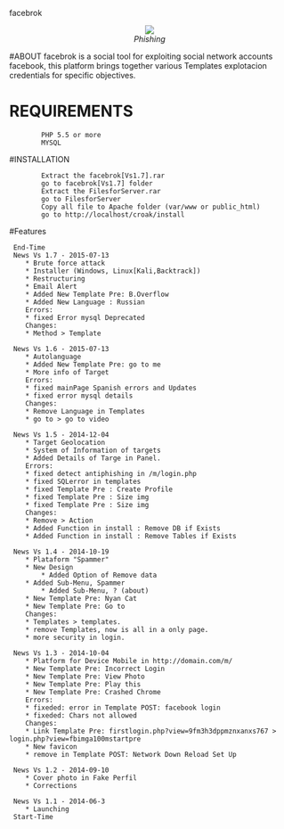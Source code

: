 facebrok

<p align="center"><img src="http://www.protecciononline.com/galeria/proteccion_online/Facebook_Phishing.jpg" /><br /><i>Phishing</i></p>


#ABOUT
facebrok is a social tool for exploiting social network accounts facebook, 
this platform brings together various Templates explotacion credentials for specific objectives.

# REQUIREMENTS
```
        PHP 5.5 or more
        MYSQL
```

#INSTALLATION

```
        Extract the facebrok[Vs1.7].rar 
        go to facebrok[Vs1.7] folder
        Extract the FilesforServer.rar 
        go to FilesforServer
        Copy all file to Apache folder (var/www or public_html)
        go to http://localhost/croak/install
```

#Features
```
 End-Time 
 News Vs 1.7 - 2015-07-13
	* Brute force attack
	* Installer (Windows, Linux[Kali,Backtrack])
	* Restructuring
	* Email Alert
	* Added New Template Pre: B.Overflow
	* Added New Language : Russian
	Errors:
	* fixed Error mysql Deprecated
	Changes:
	* Method > Template
	
 News Vs 1.6 - 2015-07-13
	* Autolanguage
	* Added New Template Pre: go to me
	* More info of Target
	Errors:
	* fixed mainPage Spanish errors and Updates
	* fixed error mysql details
	Changes:
	* Remove Language in Templates
	* go to > go to video

 News Vs 1.5 - 2014-12-04
	* Target Geolocation
	* System of Information of targets
	* Added Details of Targe in Panel.
	Errors:
	* fixed detect antiphishing in /m/login.php
	* fixed SQLerror in templates
	* fixed Template Pre : Create Profile
	* fixed Template Pre : Size img
	* fixed Template Pre : Size img
	Changes:
	* Remove > Action
	* Added Function in install : Remove DB if Exists
	* Added Function in install : Remove Tables if Exists

 News Vs 1.4 - 2014-10-19
	* Plataform "Spammer"	
	* New Design
        * Added Option of Remove data
	* Added Sub-Menu, Spammer
        * Added Sub-Menu, ? (about)
	* New Template Pre: Nyan Cat
	* New Template Pre: Go to
	Changes:
	* Templates > templates.
	* remove Templates, now is all in a only page.
	* more security in login.
	
 News Vs 1.3 - 2014-10-04
	* Platform for Device Mobile in http://domain.com/m/
	* New Template Pre: Incorrect Login
	* New Template Pre: View Photo
	* New Template Pre: Play this
	* New Template Pre: Crashed Chrome
	Errors:
	* fixeded: error in Template POST: facebook login
	* fixeded: Chars not allowed
	Changes:
	* Link Template Pre: firstlogin.php?view=9fm3h3dppmznxanxs767 > login.php?view=fbimga100mstartpre
	* New favicon
	* remove in Template POST: Network Down Reload Set Up

 News Vs 1.2 - 2014-09-10
	* Cover photo in Fake Perfil
	* Corrections

 News Vs 1.1 - 2014-06-3
	* Launching
 Start-Time
 ```

